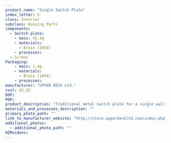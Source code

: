 ```yaml
---
product_name: "Single Switch Plate"
index_letter: S
class: Interior
subclass: Housing Parts
components:
  - Switch plate:
    - mass: 42.4g
    - materials:
      - Brass (1054)
    - processes:
  - Screws
Packaging:
    - mass: 1.4g
    - materials:
      - Brass (1054)
    - processes:
manufacturer: "UPPER DECK Ltd."
cost: $2.25
DOP: 
POP: 
product_description: "Traditional metal switch plate for a single wall switch"
materials_and_processes_description: ""
primary_photo_path: ""
link_to_manufacturer_website: "http://store.upperdeckltd.com/index.php?route=information/information&information_id=10"
additional_photos:
  - additional_photo_path: ""
HIMvideos:
---
```


